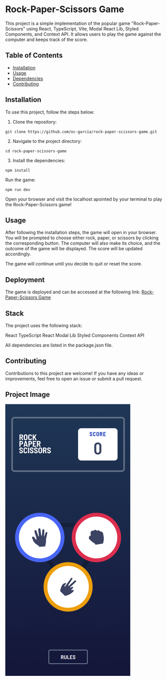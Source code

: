 # Rock-Paper-Scissors Game

This project is a simple implementation of the popular game "Rock-Paper-Scissors" using React, TypeScript, Vite, Modal React Lib, Styled Components, and Context API. It allows users to play the game against the computer and keeps track of the score.

## Table of Contents

- [Installation](#installation)
- [Usage](#usage)
- [Dependencies](#stack)
- [Contributing](#contributing)

## Installation

To use this project, follow the steps below:

1. Clone the repository:

```
git clone https://github.com/oc-garcia/rock-paper-scissors-game.git
```

2. Navigate to the project directory:

```
cd rock-paper-scissors-game
```

3. Install the dependencies:

```
npm install
```

Run the game:

```
npm run dev
```

Open your browser and visit the localhost apointed by your terminal to play the Rock-Paper-Scissors game!

## Usage

After following the installation steps, the game will open in your browser. You will be prompted to choose either rock, paper, or scissors by clicking the corresponding button. The computer will also make its choice, and the outcome of the game will be displayed. The score will be updated accordingly.

The game will continue until you decide to quit or reset the score.

## Deployment

The game is deployed and can be accessed at the following link: [Rock-Paper-Scissors Game](https://rock-paper-scissors-game-bay.vercel.app/)

## Stack

The project uses the following stack:

React
TypeScript
React Modal Lib
Styled Components
Context API

All dependencies are listed in the package.json file.

## Contributing
Contributions to this project are welcome! If you have any ideas or improvements, feel free to open an issue or submit a pull request.

## Project Image
![](./public/assets/design/Captura%20de%20tela%20de%202023-05-27%2009-57-23.png#vitrinedev)


